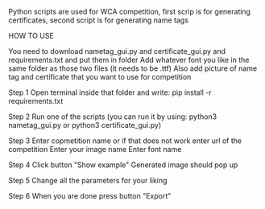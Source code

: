 Python scripts are used for WCA competition, first scrip is for generating certificates, second script is for generating name tags

HOW TO USE

You need to download nametag_gui.py and certificate_gui.py and requirements.txt and put them in folder
Add whatever font you like in the same folder as those two files (it needs to be .ttf)
Also add picture of name tag and certificate that you want to use for competition

Step 1
Open terminal inside that folder and write:
  pip install -r requirements.txt

Step 2
Run one of the scripts
(you can run it by using:
  python3 nametag_gui.py
  or
  python3 certificate_gui.py)
  
Step 3
Enter copmetition name or if that does not work enter url of the competition
Enter your image name
Enter font name

Step 4
Click button "Show example"
Generated image should pop up

Step 5
Change all the parameters for your liking

Step 6
When you are done press button "Export"
